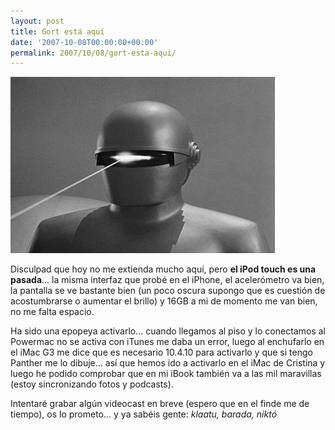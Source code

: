 ```yaml
---
layout: post
title: Gort está aquí
date: '2007-10-08T00:00:00+00:00'
permalink: 2007/10/08/gort-esta-aqui/
---
```

<img class="centro" src='/assets/060419_gort_lg.jpg' alt='Mi iPod touch' />

Disculpad que hoy no me extienda mucho aquí, pero <strong>el iPod touch es una pasada</strong>... la misma interfaz que probé en el iPhone, el acelerómetro va bien, la pantalla se ve bastante bien (un poco oscura supongo que es cuestión de acostumbrarse o aumentar el brillo) y 16GB a mi de momento me van bien, no me falta espacio. 

Ha sido una epopeya activarlo... cuando llegamos al piso y lo conectamos al Powermac no se activa con iTunes me daba un error, luego al enchufarlo en el iMac G3 me dice que es necesario 10.4.10 para activarlo y que si tengo Panther me lo dibuje... así que hemos ido a activarlo en el iMac de Cristina y luego he podido comprobar que en mi iBook también va a las mil maravillas (estoy sincronizando fotos y podcasts).

Intentaré grabar algún videocast en breve (espero que en el finde me de tiempo), os lo prometo... y ya sabéis gente: <em>klaatu, barada, niktó</em>
